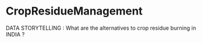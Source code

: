 # CropResidueManagement
DATA STORYTELLING : What are the alternatives to crop residue burning in INDIA ?
